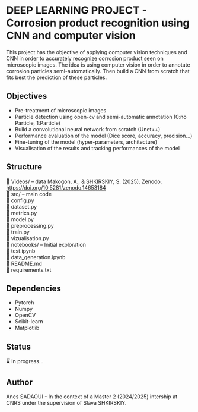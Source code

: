 # DEEP LEARNING PROJECT - Corrosion product recognition using CNN and computer vision

This project has the objective of applying computer vision techniques and CNN in order to accurately recognize corrosion product seen on microscopic images.
The idea is using computer vision in order to annotate corrosion particles semi-automatically. Then build a CNN from scratch that fits best the prediction of these particles.

## Objectives

- Pre-treatment of microscopic images
- Particle detection using open-cv and semi-automatic annotation (0:no Particle, 1:Particle)
- Build a convolutional neural network from scratch (Unet++)
- Performance evaluation of the model (Dice score, accuracy, precision...)
- Fine-tuning of the model (hyper-parameters, architecture)
- Visualisation of the results and tracking performances of the model

## Structure

📁 Videos/ – data  Makogon, A., & SHKIRSKIY, S. (2025). Zenodo. https://doi.org/10.5281/zenodo.14653184  
📁 src/ – main code  
    📄 config.py  
    📄 dataset.py  
    📄 metrics.py  
    📄 model.py  
    📄 preprocessing.py  
    📄 train.py  
    📄 vizualisation.py  
📁 notebooks/ – Initial exploration  
  📄 test.ipynb  
  📄 data_generation.ipynb  
📄 README.md  
📄 requirements.txt  

## Dependencies 

- Pytorch
- Numpy
- OpenCV
- Scikit-learn
- Matplotlib

## Status

⌛ In progress... 

## Author 

Anes SADAOUI -  In the context of a Master 2 (2024/2025) intership at CNRS under the supervision of Slava  SHKIRSKIY.


